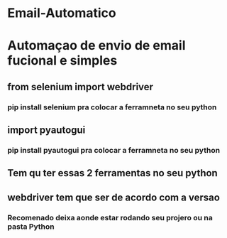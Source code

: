 # Email-Automatico
#  Automaçao de envio de email fucional e simples  
## from selenium import webdriver
### pip install selenium pra colocar a ferramneta no seu python
## import pyautogui 
### pip install pyautogui pra colocar a ferramneta no seu python 
## Tem qu ter essas 2 ferramentas no seu python 
## webdriver tem que ser de acordo com a versao 
### Recomenado deixa aonde estar rodando seu projero ou na pasta Python
